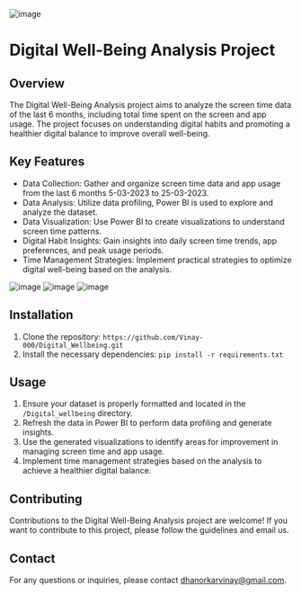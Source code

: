 ![image](https://github.com/Vinay-000/Digital_Wellbeing/assets/56780725/0c3f8b2f-cc4d-40d8-822b-d901109d3a43)



# Digital Well-Being Analysis Project

## Overview

The Digital Well-Being Analysis project aims to analyze the screen time data of the last 6 months, including total time spent on the screen and app usage. The project focuses on understanding digital habits and promoting a healthier digital balance to improve overall well-being.

## Key Features

- Data Collection: Gather and organize screen time data and app usage from the last 6 months 5-03-2023 to 25-03-2023.
- Data Analysis: Utilize data profiling, Power BI is used  to explore and analyze the dataset.
- Data Visualization: Use Power BI to create visualizations to understand screen time patterns.
- Digital Habit Insights: Gain insights into daily screen time trends, app preferences, and peak usage periods.
- Time Management Strategies: Implement practical strategies to optimize digital well-being based on the analysis.

![image](https://github.com/Vinay-000/Digital_Wellbeing/assets/56780725/e7f0f90d-a971-41cc-a877-951e50366716)
![image](https://github.com/Vinay-000/Digital_Wellbeing/assets/56780725/86a1cec2-9f12-44c3-aae9-bbedf157d6db)
![image](https://github.com/Vinay-000/Digital_Wellbeing/assets/56780725/65757817-0025-4fd9-afd2-531204bfbdf3)







## Installation

1. Clone the repository: `https://github.com/Vinay-000/Digital_Wellbeing.git`
2. Install the necessary dependencies: `pip install -r requirements.txt`

## Usage

1. Ensure your dataset is properly formatted and located in the `/Digital_wellbeing` directory.
2. Refresh the data in Power BI to perform data profiling and generate insights.
3. Use the generated visualizations to identify areas for improvement in managing screen time and app usage.
4. Implement time management strategies based on the analysis to achieve a healthier digital balance.



## Contributing

Contributions to the Digital Well-Being Analysis project are welcome! If you want to contribute to this project, please follow the guidelines and email us. 






## Contact

For any questions or inquiries, please contact dhanorkarvinay@gmail.com.
